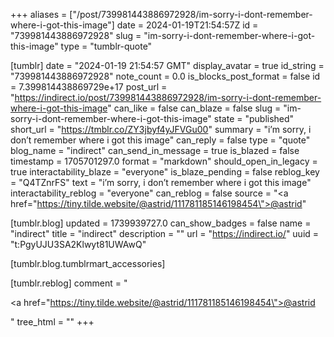 +++
aliases = ["/post/739981443886972928/im-sorry-i-dont-remember-where-i-got-this-image"]
date = 2024-01-19T21:54:57Z
id = "739981443886972928"
slug = "im-sorry-i-dont-remember-where-i-got-this-image"
type = "tumblr-quote"

[tumblr]
date = "2024-01-19 21:54:57 GMT"
display_avatar = true
id_string = "739981443886972928"
note_count = 0.0
is_blocks_post_format = false
id = 7.399814438869729e+17
post_url = "https://indirect.io/post/739981443886972928/im-sorry-i-dont-remember-where-i-got-this-image"
can_like = false
can_blaze = false
slug = "im-sorry-i-dont-remember-where-i-got-this-image"
state = "published"
short_url = "https://tmblr.co/ZY3jbyf4yJFVGu00"
summary = "i’m sorry, i don’t remember where i got this image"
can_reply = false
type = "quote"
blog_name = "indirect"
can_send_in_message = true
is_blazed = false
timestamp = 1705701297.0
format = "markdown"
should_open_in_legacy = true
interactability_blaze = "everyone"
is_blaze_pending = false
reblog_key = "Q4TZnrFS"
text = "i&rsquo;m sorry, i don&rsquo;t remember where i got this image"
interactability_reblog = "everyone"
can_reblog = false
source = "<a href=\"https://tiny.tilde.website/@astrid/111781185146198454\">@astrid</a>"

[tumblr.blog]
updated = 1739939727.0
can_show_badges = false
name = "indirect"
title = "indirect"
description = ""
url = "https://indirect.io/"
uuid = "t:PgyUJU3SA2Klwyt81UWAwQ"

[tumblr.blog.tumblrmart_accessories]

[tumblr.reblog]
comment = "<p><a href=\"https://tiny.tilde.website/@astrid/111781185146198454\">@astrid</a></p>"
tree_html = ""
+++
